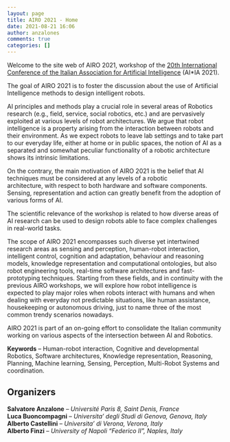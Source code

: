 ```yaml
---
layout: page
title: AIRO 2021 - Home
date: 2021-08-21 16:06
author: anzalones
comments: true
categories: []
---
```

<!-- wp:paragraph -->
<p>Welcome to the site web of AIRO 2021, workshop of the&nbsp;<a rel="noreferrer noopener" aria-label=" (opens in a new tab)" href="https://aixia2021.disco.unimib.it/" target="_blank">20th International Conference of the Italian Association for Artificial Intelligence</a>&nbsp;(AI*IA 2021). </p>
<!-- /wp:paragraph -->

<!-- wp:paragraph -->
<p> The goal of AIRO 2021 is to foster the discussion about the use of Artificial Intelligence methods to design intelligent robots. </p>
<!-- /wp:paragraph -->

<!-- wp:paragraph -->
<p>AI principles and methods play a crucial role in several areas of Robotics research (e.g., field, service, social robotics, etc.) and are pervasively exploited at various levels of robot architectures. We argue that robot intelligence is a property arising from the interaction between robots and their environment. As we expect robots to leave lab settings and to take part to our everyday life, either at home or in public spaces, the notion of AI as a separated and somewhat peculiar functionality of a robotic architecture shows its intrinsic limitations. </p>
<!-- /wp:paragraph -->

<!-- wp:paragraph -->
<p>On the contrary, the main motivation of AIRO 2021 is the belief that AI techniques must be considered at any levels of a robotic<br>architecture, with respect to both hardware and software components. Sensing, representation and action can greatly benefit from the adoption of various forms of AI.</p>
<!-- /wp:paragraph -->

<!-- wp:paragraph -->
<p>The scientific relevance of the workshop is related to how diverse areas of AI research can be used to design robots able to face complex challenges in real-world tasks.</p>
<!-- /wp:paragraph -->

<!-- wp:paragraph -->
<p>The scope of AIRO 2021 encompasses such diverse yet intertwined research areas as sensing and perception, human-robot interaction, intelligent control, cognition and adaptation, behaviour and reasoning models, knowledge representation and computational ontologies, but also robot engineering tools, real-time software architectures and fast-prototyping techniques. Starting from these fields, and in continuity with the previous AIRO workshops, we will explore how robot intelligence is expected to play major roles when robots interact with humans and when dealing with everyday not predictable situations, like human assistance, housekeeping or autonomous driving, just to name three of the most common trendy scenarios nowadays.</p>
<!-- /wp:paragraph -->

<!-- wp:paragraph -->
<p>AIRO 2021 is part of an on-going effort to consolidate the Italian community working on various aspects of the intersection between AI and Robotics.</p>
<!-- /wp:paragraph -->

<!-- wp:paragraph -->
<p><strong>Keywords</strong>&nbsp;– Human-robot interaction, Cognitive and developmental Robotics, Software architectures, Knowledge representation, Reasoning, Planning, Machine learning, Sensing, Perception, Multi-Robot Systems and coordination.</p>
<!-- /wp:paragraph -->

<!-- wp:heading -->
<h2>Organizers</h2>
<!-- /wp:heading -->

<!-- wp:paragraph -->
<p><strong>Salvatore Anzalone</strong>&nbsp;–&nbsp;<em>Université Paris 8, Saint Denis, France</em><br><strong>Luca Buoncompagni</strong>&nbsp;–&nbsp;<em>Universita’ degli Studi di Genova, Genova, Italy</em><br><strong>Alberto Castellini</strong>&nbsp;–&nbsp;<em>Universita’ di Verona, Verona, Italy</em><br><strong>Alberto Finzi</strong>&nbsp;–&nbsp;<em>University of Napoli “Federico II”, Naples, Italy</em><br><br></p>
<!-- /wp:paragraph -->
